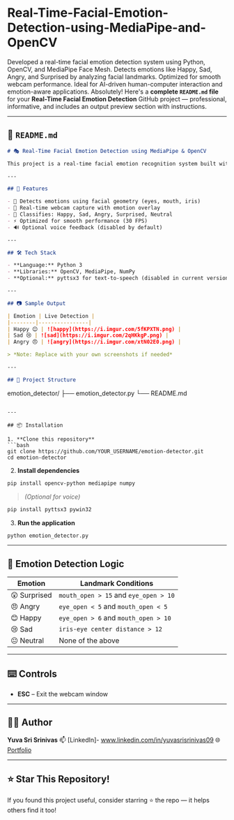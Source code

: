 # Real-Time-Facial-Emotion-Detection-using-MediaPipe-and-OpenCV
Developed a real-time facial emotion detection system using Python, OpenCV, and MediaPipe Face Mesh. Detects emotions like Happy, Sad, Angry, and Surprised by analyzing facial landmarks. Optimized for smooth webcam performance. Ideal for AI-driven human-computer interaction and emotion-aware applications.
Absolutely! Here's a **complete `README.md` file** for your **Real-Time Facial Emotion Detection** GitHub project — professional, informative, and includes an output preview section with instructions.

---

## 📘 `README.md`

```markdown
# 🎭 Real-Time Facial Emotion Detection using MediaPipe & OpenCV

This project is a real-time facial emotion recognition system built with **Python**, **OpenCV**, and **MediaPipe Face Mesh**. It detects and classifies human emotions like **Happy**, **Sad**, **Angry**, **Surprised**, and **Neutral** based on facial landmark analysis — all live from your webcam.

---

## 🚀 Features

- 🧠 Detects emotions using facial geometry (eyes, mouth, iris)
- 🎥 Real-time webcam capture with emotion overlay
- 🎯 Classifies: Happy, Sad, Angry, Surprised, Neutral
- ⚡ Optimized for smooth performance (30 FPS)
- 🔊 Optional voice feedback (disabled by default)

---

## 🛠️ Tech Stack

- **Language:** Python 3
- **Libraries:** OpenCV, MediaPipe, NumPy
- **Optional:** pyttsx3 for text-to-speech (disabled in current version)

---

## 📷 Sample Output

| Emotion | Live Detection |
|--------|----------------|
| Happy 😊 | ![happy](https://i.imgur.com/5fKPXTN.png) |
| Sad 😢 | ![sad](https://i.imgur.com/2qHKkgP.png) |
| Angry 😠 | ![angry](https://i.imgur.com/xtN02E0.png) |

> *Note: Replace with your own screenshots if needed*

---

## 📁 Project Structure

```

emotion\_detector/
├── emotion\_detector.py
└── README.md

````

---

## 📦 Installation

1. **Clone this repository**
```bash
git clone https://github.com/YOUR_USERNAME/emotion-detector.git
cd emotion-detector
````

2. **Install dependencies**

```bash
pip install opencv-python mediapipe numpy
```

> *(Optional for voice)*

```bash
pip install pyttsx3 pywin32
```

3. **Run the application**

```bash
python emotion_detector.py
```

---

## 🧠 Emotion Detection Logic

| Emotion      | Landmark Conditions                   |
| ------------ | ------------------------------------- |
| 😲 Surprised | `mouth_open > 15` and `eye_open > 10` |
| 😠 Angry     | `eye_open < 5` and `mouth_open < 5`   |
| 😊 Happy     | `eye_open > 6` and `mouth_open > 10`  |
| 😢 Sad       | `iris-eye center distance > 12`       |
| 😐 Neutral   | None of the above                     |

---

## ⌨️ Controls

* **ESC** – Exit the webcam window

---


## 🙋‍♂️ Author

**Yuva Sri Srinivas**
📫 [LinkedIn]- www.linkedin.com/in/yuvasrisrinivas09
🌐 [Portfolio](https://yuvasrisrinivas.github.io/yuvasrisrinivas-Portfolio/)

---

## ⭐ Star This Repository!

If you found this project useful, consider starring ⭐ the repo — it helps others find it too!

```
